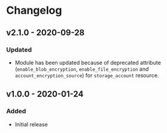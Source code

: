 # Changelog

## v2.1.0 - 2020-09-28

### Updated

- Module has been updated because of deprecated attribute (```enable_blob_encryption```, ```enable_file_encryption``` and ```account_encryption_source```) for ```storage_account``` resource.

## v1.0.0 - 2020-01-24

### Added

- Initial release
